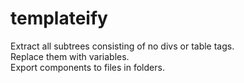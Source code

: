 # templateify

Extract all subtrees consisting of no divs or table tags.  
Replace them with variables.  
Export components to files in folders.    
